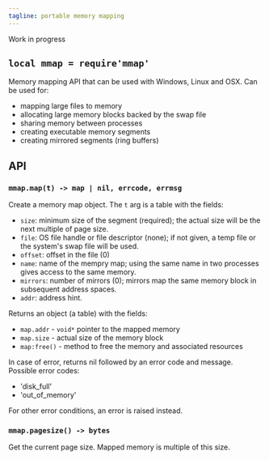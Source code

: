 ```yaml
---
tagline: portable memory mapping
---
```


<warn>Work in progress</warn>

## `local mmap = require'mmap'`

Memory mapping API that can be used with Windows, Linux and OSX.
Can be used for:

  * mapping large files to memory
  * allocating large memory blocks backed by the swap file
  * sharing memory between processes
  * creating executable memory segments
  * creating mirrored segments (ring buffers)

## API

### `mmap.map(t) -> map | nil, errcode, errmsg`

Create a memory map object. The `t` arg is a table with the fields:

* `size`: minimum size of the segment (required); the actual size will
be the next multiple of page size.
* `file`: OS file handle or file descriptor (none); if not given,
a temp file or the system's swap file will be used.
* `offset`: offset in the file (0)
* `name`: name of the mempry map; using the same name in two processes
gives access to the same memory.
* `mirrors`: number of mirrors (0); mirrors map the same memory block
in subsequent address spaces.
* `addr`: address hint.

Returns an object (a table) with the fields:

* `map.addr` - `void*` pointer to the mapped memory
* `map.size` - actual size of the memory block
* `map:free()` - method to free the memory and associated resources

In case of error, returns nil followed by an error code and message.
Possible error codes:

* 'disk_full'
* 'out_of_memory'

For other error conditions, an error is raised instead.

### `mmap.pagesize() -> bytes`

Get the current page size. Mapped memory is multiple of this size.
